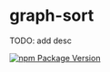 # graph-sort

TODO: add desc

[![npm Package Version](https://img.shields.io/npm/v/graph-sort.svg?maxAge=3600)](https://www.npmjs.com/package/graph-sort)
